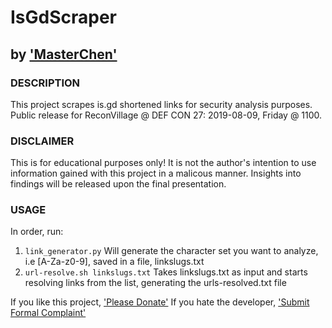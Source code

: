 # IsGdScraper
## by ['MasterChen'](https://twitter.com/chenb0x)

### DESCRIPTION
This project scrapes is.gd shortened links for security analysis purposes.
Public release for ReconVillage @ DEF CON 27: 2019-08-09, Friday @ 1100. 

### DISCLAIMER
This is for educational purposes only! It is not the author's intention to use information gained with this project in a malicous manner. Insights into findings will be released upon the final presentation.

### USAGE
In order, run:
1. `link_generator.py` Will generate the character set you want to analyze, i.e [A-Za-z0-9], saved in a file, linkslugs.txt
2. `url-resolve.sh linkslugs.txt` Takes linkslugs.txt as input and starts resolving links from the list, generating the urls-resolved.txt file



If you like this project, ['Please Donate'](https://www.paypal.com/paypalme2/chenb0x)
If you hate the developer, ['Submit Formal Complaint'](https://www.youtube.com/watch?v=zHU2RlSCdxU)

